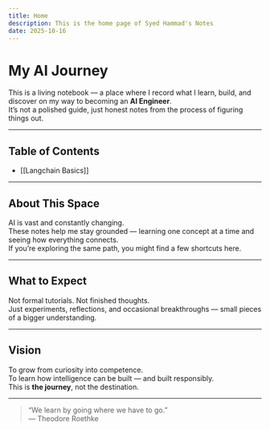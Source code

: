 ```yaml
---
title: Home
description: This is the home page of Syed Hammad's Notes
date: 2025-10-16
---
```

# My AI Journey

This is a living notebook — a place where I record what I learn, build, and discover on my way to becoming an **AI Engineer**.  
It’s not a polished guide, just honest notes from the process of figuring things out.

---

## Table of Contents
- [[Langchain Basics]]

---

## About This Space

AI is vast and constantly changing.  
These notes help me stay grounded — learning one concept at a time and seeing how everything connects.  
If you’re exploring the same path, you might find a few shortcuts here.

---

## What to Expect

Not formal tutorials. Not finished thoughts.  
Just experiments, reflections, and occasional breakthroughs — small pieces of a bigger understanding.

---

## Vision

To grow from curiosity into competence.  
To learn how intelligence can be built — and built responsibly.  
This is **the journey**, not the destination.

---

> “We learn by going where we have to go.”  
> — Theodore Roethke
